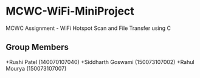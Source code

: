 # MCWC-WiFi-MiniProject
MCWC Assignment - WiFi Hotspot Scan and File Transfer using C

## Group Members
  +Rushi Patel (140070107040)
  +Siddharth Goswami (150073107002)
  +Rahul Mourya (150073107007)
